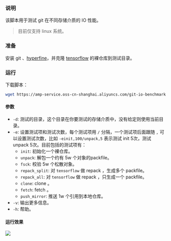 ### 说明
该脚本用于测试 git 在不同存储介质的 IO 性能。
> 目前仅支持 linux 系统。

### 准备
安装 git 、[hyperfine](https://github.com/sharkdp/hyperfine/releases)，并克隆 [tensorflow](https://github.com/tensorflow/tensorflow.git) 的裸仓库到测试目录。

### 运行
下载脚本：
```sh
wget https://amp-service.oss-cn-shanghai.aliyuncs.com/git-io-benchmark
```

#### 参数
* `-d`: 测试的目录，这个目录在你要测试的存储介质中，没有给定则使用当前目录。
* `-e`: 设置测试项和测试次数，每个测试项用 `/` 分隔，一个测试项后面跟随 `,` 可以设置测试次数，比如 `-einit,100/unpack,5` 表示测试 init 5次，测试 unpack 5次。目前包括的测试项有：
    - `init`: 初始化一个裸仓库。
    - `unpack`: 解包一个约有 5w 个对象的packfile。
    - `fsck`: 校验 5w 个松散对象。
    - `repack_split`: 对 `tensorflow` 做 repack ，生成多个 packfile。
    - `repack_all`: 对 `tensorflow` 做 repack ，只生成一个 packfile。
    - `clone`: clone 。
    - `fetch`: fetch 。
    - `push_mirror`: 推送 1w 个引用到本地仓库。
* `-v`: 输出更多信息。
* `-h`: 帮助。

#### 运行效果
![](https://img.alicdn.com/imgextra/i2/O1CN01d20NHe1OR6UBcCxdX_!!6000000001701-2-tps-2488-1480.png)
